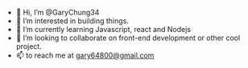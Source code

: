 - 👋 Hi, I’m @GaryChung34
- 👀 I’m interested in building things.
- 🌱 I’m currently learning Javascript, react and Nodejs
- 💞️ I’m looking to collaborate on front-end development or other cool project.
- 📫 to reach me at gary64800@gmail.com

<!---
GaryChung34/GaryChung34 is a ✨ special ✨ repository because its `README.md` (this file) appears on your GitHub profile.
You can click the Preview link to take a look at your changes.
--->
